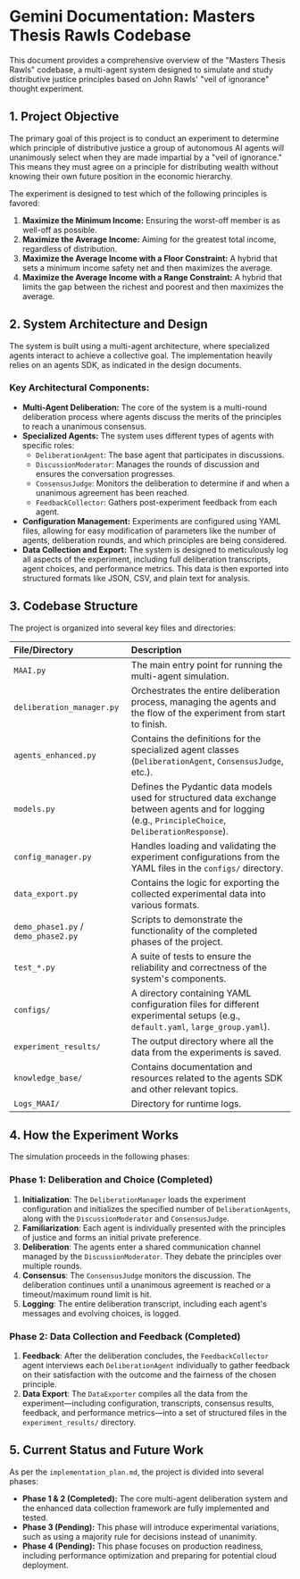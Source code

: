 # Gemini Documentation: Masters Thesis Rawls Codebase

This document provides a comprehensive overview of the "Masters Thesis Rawls" codebase, a multi-agent system designed to simulate and study distributive justice principles based on John Rawls' "veil of ignorance" thought experiment.

## 1. Project Objective

The primary goal of this project is to conduct an experiment to determine which principle of distributive justice a group of autonomous AI agents will unanimously select when they are made impartial by a "veil of ignorance." This means they must agree on a principle for distributing wealth without knowing their own future position in the economic hierarchy.

The experiment is designed to test which of the following principles is favored:
1.  **Maximize the Minimum Income:** Ensuring the worst-off member is as well-off as possible.
2.  **Maximize the Average Income:** Aiming for the greatest total income, regardless of distribution.
3.  **Maximize the Average Income with a Floor Constraint:** A hybrid that sets a minimum income safety net and then maximizes the average.
4.  **Maximize the Average Income with a Range Constraint:** A hybrid that limits the gap between the richest and poorest and then maximizes the average.

## 2. System Architecture and Design

The system is built using a multi-agent architecture, where specialized agents interact to achieve a collective goal. The implementation heavily relies on an agents SDK, as indicated in the design documents.

### Key Architectural Components:

*   **Multi-Agent Deliberation:** The core of the system is a multi-round deliberation process where agents discuss the merits of the principles to reach a unanimous consensus.
*   **Specialized Agents:** The system uses different types of agents with specific roles:
    *   `DeliberationAgent`: The base agent that participates in discussions.
    *   `DiscussionModerator`: Manages the rounds of discussion and ensures the conversation progresses.
    *   `ConsensusJudge`: Monitors the deliberation to determine if and when a unanimous agreement has been reached.
    *   `FeedbackCollector`: Gathers post-experiment feedback from each agent.
*   **Configuration Management:** Experiments are configured using YAML files, allowing for easy modification of parameters like the number of agents, deliberation rounds, and which principles are being considered.
*   **Data Collection and Export:** The system is designed to meticulously log all aspects of the experiment, including full deliberation transcripts, agent choices, and performance metrics. This data is then exported into structured formats like JSON, CSV, and plain text for analysis.

## 3. Codebase Structure

The project is organized into several key files and directories:

| File/Directory | Description |
| :--- | :--- |
| `MAAI.py` | The main entry point for running the multi-agent simulation. |
| `deliberation_manager.py` | Orchestrates the entire deliberation process, managing the agents and the flow of the experiment from start to finish. |
| `agents_enhanced.py` | Contains the definitions for the specialized agent classes (`DeliberationAgent`, `ConsensusJudge`, etc.). |
| `models.py` | Defines the Pydantic data models used for structured data exchange between agents and for logging (e.g., `PrincipleChoice`, `DeliberationResponse`). |
| `config_manager.py` | Handles loading and validating the experiment configurations from the YAML files in the `configs/` directory. |
| `data_export.py` | Contains the logic for exporting the collected experimental data into various formats. |
| `demo_phase1.py` / `demo_phase2.py` | Scripts to demonstrate the functionality of the completed phases of the project. |
| `test_*.py` | A suite of tests to ensure the reliability and correctness of the system's components. |
| `configs/` | A directory containing YAML configuration files for different experimental setups (e.g., `default.yaml`, `large_group.yaml`). |
| `experiment_results/` | The output directory where all the data from the experiments is saved. |
| `knowledge_base/` | Contains documentation and resources related to the agents SDK and other relevant topics. |
| `Logs_MAAI/` | Directory for runtime logs. |

## 4. How the Experiment Works

The simulation proceeds in the following phases:

### Phase 1: Deliberation and Choice (Completed)
1.  **Initialization**: The `DeliberationManager` loads the experiment configuration and initializes the specified number of `DeliberationAgents`, along with the `DiscussionModerator` and `ConsensusJudge`.
2.  **Familiarization**: Each agent is individually presented with the principles of justice and forms an initial private preference.
3.  **Deliberation**: The agents enter a shared communication channel managed by the `DiscussionModerator`. They debate the principles over multiple rounds.
4.  **Consensus**: The `ConsensusJudge` monitors the discussion. The deliberation continues until a unanimous agreement is reached or a timeout/maximum round limit is hit.
5.  **Logging**: The entire deliberation transcript, including each agent's messages and evolving choices, is logged.

### Phase 2: Data Collection and Feedback (Completed)
1.  **Feedback**: After the deliberation concludes, the `FeedbackCollector` agent interviews each `DeliberationAgent` individually to gather feedback on their satisfaction with the outcome and the fairness of the chosen principle.
2.  **Data Export**: The `DataExporter` compiles all the data from the experiment—including configuration, transcripts, consensus results, feedback, and performance metrics—into a set of structured files in the `experiment_results/` directory.

## 5. Current Status and Future Work

As per the `implementation_plan.md`, the project is divided into several phases:

*   **Phase 1 & 2 (Completed):** The core multi-agent deliberation system and the enhanced data collection framework are fully implemented and tested.
*   **Phase 3 (Pending):** This phase will introduce experimental variations, such as using a majority rule for decisions instead of unanimity.
*   **Phase 4 (Pending):** This phase focuses on production readiness, including performance optimization and preparing for potential cloud deployment.
